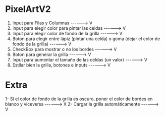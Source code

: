 # PixelArtV2

1) Input para Filas y Columnas ------> V
2) Input para elegir color para pintar las celdas ------> V
3) Input para elegir color de fondo de la grilla ------> V
4) Boton para elegir entre lápiz (pintar una celda) o goma (dejar el color de fondo de la grilla) ------> V
5) CheckBox para mostrar o no los bordes ------> V
6) Boton para generar la grilla ------> V
7) Input para aumentar el tamaño de las celdas (un valor) ------> V
8) Estilar bien la grilla, botones e inputs ------> V

# Extra

1- Si el color de fondo de la grilla es oscuro, poner el color de bordes en blanco y viceversa ------> X
2- Cargar la grilla automáticamente ------> V